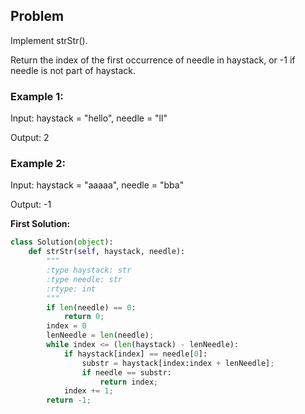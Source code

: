 ## Problem

Implement strStr().

Return the index of the first occurrence of needle in haystack, or -1 if needle is not part of haystack.

### Example 1:

Input: haystack = "hello", needle = "ll"

Output: 2

### Example 2:

Input: haystack = "aaaaa", needle = "bba"

Output: -1

**First Solution:**
```python
class Solution(object):
    def strStr(self, haystack, needle):
        """
        :type haystack: str
        :type needle: str
        :rtype: int
        """
        if len(needle) == 0:
            return 0;
        index = 0
        lenNeedle = len(needle);
        while index <= (len(haystack) - lenNeedle):
            if haystack[index] == needle[0]:
                substr = haystack[index:index + lenNeedle];
                if needle == substr:
                    return index;
            index += 1;
        return -1;
```